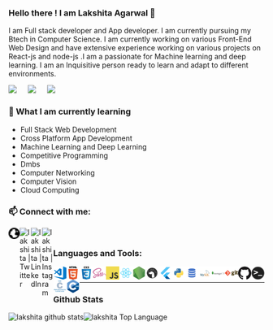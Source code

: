 ### Hello there ! I am Lakshita Agarwal 👋
<p align="left">I am Full stack developer and App developer.
  I am currently pursuing my Btech in Computer Science. I am currently working on various  Front-End Web Design and have extensive experience working on various projects on React-js and node-js .I am a passionate for Machine learning and deep learning.  I am an Inquisitive person ready to learn and adapt to different environments.  
</p>

![](https://img.shields.io/badge/I'm%20Awesome-Superpower-brightgreen?style=social&logo=awesome-lists)
&emsp;
![](https://img.shields.io/badge/Programming-Hobbies-brightgreen?style=social&logo=gnu-social)
&emsp;
![](https://img.shields.io/badge/Web%20Development-Interests-brightgreen?style=social&logo=musicbrainz)
&emsp;  

### 🌱  What I am currently learning
 - Full Stack Web Development
 - Cross Platform App Development
 - Machine Learning and Deep Learning
 - Competitive Programming 
 - Dmbs
 - Computer Networking
 - Computer Vision
 - Cloud Computing
 
### 📫 Connect with me:

[<img align="left" alt="lakshita" width="22px" src="https://raw.githubusercontent.com/iconic/open-iconic/master/svg/globe.svg" />][website]
[<img align="left" alt="lakshita | Twitter" width="22px" src="https://cdn.jsdelivr.net/npm/simple-icons@v3/icons/twitter.svg" />][twitter]
[<img align="left" alt="lakshita | LinkedIn" width="22px" src="https://cdn.jsdelivr.net/npm/simple-icons@v3/icons/linkedin.svg" />][linkedin]
[<img align="left" alt="lakshita | Instagram" width="22px" src="https://cdn.jsdelivr.net/npm/simple-icons@v3/icons/instagram.svg" />][instagram]
<br>

### Languages and Tools:
[<img align="left" alt="Visual Studio Code" width="26px" src="https://raw.githubusercontent.com/github/explore/80688e429a7d4ef2fca1e82350fe8e3517d3494d/topics/visual-studio-code/visual-studio-code.png" />][website]
[<img align="left" alt="HTML5" width="26px" src="https://raw.githubusercontent.com/github/explore/80688e429a7d4ef2fca1e82350fe8e3517d3494d/topics/html/html.png" />][website]
[<img align="left" alt="CSS3" width="26px" src="https://raw.githubusercontent.com/github/explore/80688e429a7d4ef2fca1e82350fe8e3517d3494d/topics/css/css.png" />][website]
[<img align="left" alt="Sass" width="26px" src="https://raw.githubusercontent.com/github/explore/80688e429a7d4ef2fca1e82350fe8e3517d3494d/topics/sass/sass.png" />][website]
[<img align="left" alt="JavaScript" width="26px" src="https://raw.githubusercontent.com/github/explore/80688e429a7d4ef2fca1e82350fe8e3517d3494d/topics/javascript/javascript.png" />][website]
[<img align="left" alt="React" width="26px" src="https://raw.githubusercontent.com/github/explore/80688e429a7d4ef2fca1e82350fe8e3517d3494d/topics/react/react.png" />][website]
[<img align="left" alt="Node.js" width="26px" src="https://raw.githubusercontent.com/github/explore/80688e429a7d4ef2fca1e82350fe8e3517d3494d/topics/nodejs/nodejs.png" />][website]
[<img align="left" alt="Deno" width="26px" src="https://raw.githubusercontent.com/github/explore/361e2821e2dea67711cde99c9c40ed357061cf27/topics/deno/deno.png" />][website]
[<img align="left" alt="Flutter" width="26px" src="https://raw.githubusercontent.com/github/explore/cebd63002168a05a6a642f309227eefeccd92950/topics/flutter/flutter.png" />][website]
[<img align="left" alt="Python" width="26px" src="https://raw.githubusercontent.com/github/explore/80688e429a7d4ef2fca1e82350fe8e3517d3494d/topics/python/python.png" />][website]
[<img align="left" alt="SQL" width="26px" src="https://raw.githubusercontent.com/github/explore/80688e429a7d4ef2fca1e82350fe8e3517d3494d/topics/sql/sql.png" />][website]
[<img align="left" alt="MySQL" width="26px" src="https://raw.githubusercontent.com/github/explore/80688e429a7d4ef2fca1e82350fe8e3517d3494d/topics/mysql/mysql.png" />][website]
[<img align="left" alt="MongoDB" width="26px" src="https://raw.githubusercontent.com/github/explore/80688e429a7d4ef2fca1e82350fe8e3517d3494d/topics/mongodb/mongodb.png" />][website]
[<img align="left" alt="Git" width="26px" src="https://raw.githubusercontent.com/github/explore/80688e429a7d4ef2fca1e82350fe8e3517d3494d/topics/git/git.png" />][website]
[<img align="left" alt="GitHub" width="26px" src="https://raw.githubusercontent.com/github/explore/78df643247d429f6cc873026c0622819ad797942/topics/github/github.png" />][website]
[<img align="left" alt="Command Line" width="26px" src="https://raw.githubusercontent.com/github/explore/80688e429a7d4ef2fca1e82350fe8e3517d3494d/topics/terminal/terminal.png" />][website]
[<img align="left" alt="C" width="26px" src="https://raw.githubusercontent.com/github/explore/80688e429a7d4ef2fca1e82350fe8e3517d3494d/topics/c/c.png" />][website]
[<img align="left" alt="C++" width="26px" src="https://raw.githubusercontent.com/github/explore/80688e429a7d4ef2fca1e82350fe8e3517d3494d/topics/cpp/cpp.png" />][website]
<br>
<hr>

### Github Stats
<img align="left" alt="lakshita github stats" src="https://github-readme-stats.vercel.app/api?username=lak23shita&show_icons=true&theme=default" />

<img align="left" alt="lakshita Top Language" src="https://github-readme-stats.vercel.app/api/top-langs/?username=lak23shita&show_icons=true&theme=default"/>


[website]: https://lakshita23.me
[twitter]: https://twitter.com/lakshitaagarwa6
[instagram]: https://instagram.com/agarwal_lakshita/
[linkedin]: https://linkedin.com/in/lakshita_agarwal23/



